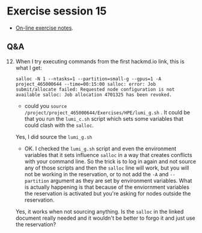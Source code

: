 # Exercise session 15

<!--
No materials available at the moment.
-->

-   [On-line exercise notes](https://hackmd.io/@sfantao/H1QU6xRR3#Omniperf).

<!--
-   [On-line exercise notes](https://hackmd.io/@sfantao/H1QU6xRR3#Omniperf).

    [PDF backup](https://462000265.lumidata.eu/4day-20231003/files/LUMI-4day-20231003-Exercises_AMD.pdf)

-   Exercises can be copied from `/project/project_465000644/exercises/AMD/HPCTrainingExamples`

-   Exercises are archived as compressed and uncompressed tar files:
 
    -   [Web download .tar.bz2](https://462000265.lumidata.eu/4day-20231003/files/LUMI-4day-20231003-Exercises_AMD.tar.bz2)
        or [web download .tar](https://462000265.lumidata.eu/4day-20231003/files/LUMI-4day-20231003-Exercises_AMD.tar)

    -   On LUMI:
        -   `/appl/local/training/4day-20231003/files/LUMI-4day-20231003-Exercises_AMD.tar.bz2`
        -   `/appl/local/training/4day-20231003/files/LUMI-4day-20231003-Exercises_AMD.tar`

-   The necessary version of Omniperf is installed in the software installation in 
    `/project/project_465000644/software`.

    The installation can be recovered from the archive (bzip2-compressed tar file) on LUMI: 
    `/appl/local/training/4day-20231003/files/LUMI-4day-20231003-Software_AMD.tar.bz2`

    This installation was tested for the course but will fail at some point due to changes to the system.

    Note that Omniperf poses security risks as it is based on an unprotected web server running on a predicable
    port number.
-->


## Q&A


12. When I try executing commands from the first hackmd.io link, this is what I get:

    `salloc -N 1 --ntasks=1 --partition=small-g --gpus=1 -A project_465000644 --time=00:15:00
salloc: error: Job submit/allocate failed: Requested node configuration is not available
salloc: Job allocation 4701325 has been revoked.`

    -    could you `source /project/project_465000644/Exercises/HPE/lumi_g.sh` . It could be that you run the `lumi_c.sh` script which sets some variables that could clash with the `salloc`. 

    Yes, I did source the `lumi_g.sh`
        
    -   OK. I checked the `lumi_g.sh` script and even the environment variables that it sets influence `salloc` in a way that creates conflicts with your command line. So the trick is to log in again and not source any of those scripts and then the `salloc` line will work, but you will not be working in the reservation, or to not add the `-A` and `--partition` argument as they are set by environment variables. What is actually happening is that because of the enviornment variables the reservation is activated but you're asking for nodes outside the reservation.
    
    Yes, it works when not sourcing anything. Is the `salloc` in the linked document really needed and it wouldn't be better to forgo it and just use the reservation?

